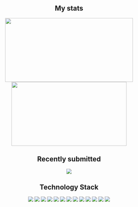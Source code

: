 <h2 align="center">My stats</h2>
<p align = "center">
  <img width=400 height=200 src = "https://github-readme-stats.vercel.app/api?username=sansui-d&show_icons=true&theme=material-palenight&line_height=27">
  <img width=360 height=200 src = "https://github-readme-stats.vercel.app/api/top-langs/?username=sansui-d&theme=material-palenight&layout=compact">
</p>


<h2 align="center">Recently submitted</h2>
<p align = "center">
 <img src="https://activity-graph.herokuapp.com/graph?username=sansui-d&theme=material-palenight">
</p>

<h2 align="center">Technology Stack</h2>
<p align="center">
<img src="https://img.shields.io/badge/-HTML5-E34F26?style=flat&logo=html5&logoColor=white"/>
<img src="https://img.shields.io/badge/-CSS3-1572B6?style=flat&logo=css3&logoColor=white"/>
<img src="https://img.shields.io/badge/-JavaScript-eed718?style=flat&logo=javascript&logoColor=ffffff"/>
<img src="https://img.shields.io/badge/-Bootstrap-563D7C?style=flat&logo=bootstrap&logoColor=white"/>
<img src="https://img.shields.io/badge/-vue-green?style=flat&logo=vue.js&logoColor=ffffff"/>
<img src="https://img.shields.io/badge/-TypeScript-blue?style=flat&logo=TypeScript&logoColor=FFFFFF"/>
<img src="https://img.shields.io/badge/-MongoDB-4DB33D?style=flat&logo=mongodb&logoColor=FFFFFF"/>
<img src="https://img.shields.io/badge/-Express.js-558ac5?style=flat&logo=Express&logoColor=FFFFFF"/>
<img src="https://img.shields.io/badge/-Node.js-3C873A?style=flat&logo=Node.js&logoColor=white"/>
<img src="https://img.shields.io/badge/-react-blue?style=flat&logo=React&logoColor=FFFFFF"/>
<img src="https://img.shields.io/badge/-Git-F1502F?style=flat&logo=git&logoColor=FFFFFF"/>
<img src="https://img.shields.io/badge/-Github-000000?style=flat&logo=github&logoColor=FFFFFF"/>
<img src="https://img.shields.io/badge/-VS%20Code-4DB33D?style=flat&logo=visual%20studio%20code&logoColor=white"/>
</p>

